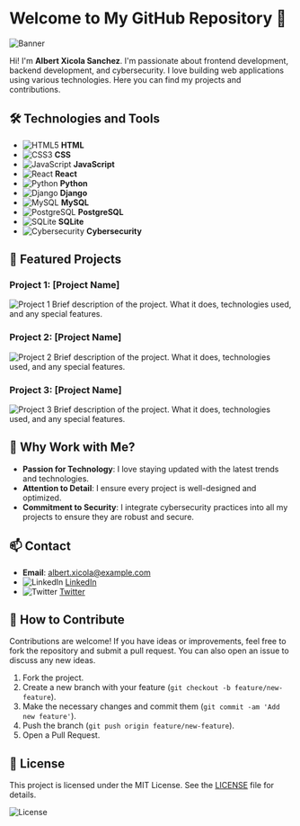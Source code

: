 # Welcome to My GitHub Repository 👋

![Banner](https://via.placeholder.com/1200x300.png?text=Welcome+to+My+Repository)

Hi! I'm **Albert Xicola Sanchez**. I'm passionate about frontend development, backend development, and cybersecurity. I love building web applications using various technologies. Here you can find my projects and contributions.

## 🛠️ Technologies and Tools

- ![HTML5](https://img.icons8.com/color/48/000000/html-5.png) **HTML**
- ![CSS3](https://img.icons8.com/color/48/000000/css3.png) **CSS**
- ![JavaScript](https://img.icons8.com/color/48/000000/javascript.png) **JavaScript**
- ![React](https://img.icons8.com/color/48/000000/react-native.png) **React**
- ![Python](https://img.icons8.com/color/48/000000/python.png) **Python**
- ![Django](https://img.icons8.com/color/48/000000/django.png) **Django**
- ![MySQL](https://img.icons8.com/fluency/48/000000/mysql-logo.png) **MySQL**
- ![PostgreSQL](https://img.icons8.com/color/48/000000/postgresql.png) **PostgreSQL**
- ![SQLite](https://img.icons8.com/ios-filled/50/000000/sqlite.png) **SQLite**
- ![Cybersecurity](https://img.icons8.com/ios/50/000000/security-checked.png) **Cybersecurity**

## 📂 Featured Projects

### Project 1: [Project Name]
![Project 1](https://via.placeholder.com/400x200.png?text=Project+1+Image)
Brief description of the project. What it does, technologies used, and any special features.

### Project 2: [Project Name]
![Project 2](https://via.placeholder.com/400x200.png?text=Project+2+Image)
Brief description of the project. What it does, technologies used, and any special features.

### Project 3: [Project Name]
![Project 3](https://via.placeholder.com/400x200.png?text=Project+3+Image)
Brief description of the project. What it does, technologies used, and any special features.

## 🤝 Why Work with Me?

- **Passion for Technology**: I love staying updated with the latest trends and technologies.
- **Attention to Detail**: I ensure every project is well-designed and optimized.
- **Commitment to Security**: I integrate cybersecurity practices into all my projects to ensure they are robust and secure.

## 📫 Contact

- **Email**: albert.xicola@example.com
- ![LinkedIn](https://img.icons8.com/color/48/000000/linkedin.png) [LinkedIn](https://www.linkedin.com/in/your-profile)
- ![Twitter](https://img.icons8.com/color/48/000000/twitter.png) [Twitter](https://twitter.com/your_username)

## 📝 How to Contribute

Contributions are welcome! If you have ideas or improvements, feel free to fork the repository and submit a pull request. You can also open an issue to discuss any new ideas.

1. Fork the project.
2. Create a new branch with your feature (`git checkout -b feature/new-feature`).
3. Make the necessary changes and commit them (`git commit -am 'Add new feature'`).
4. Push the branch (`git push origin feature/new-feature`).
5. Open a Pull Request.

## 📄 License

This project is licensed under the MIT License. See the [LICENSE](LICENSE) file for details.

![License](https://img.icons8.com/ios-filled/50/000000/license.png)
